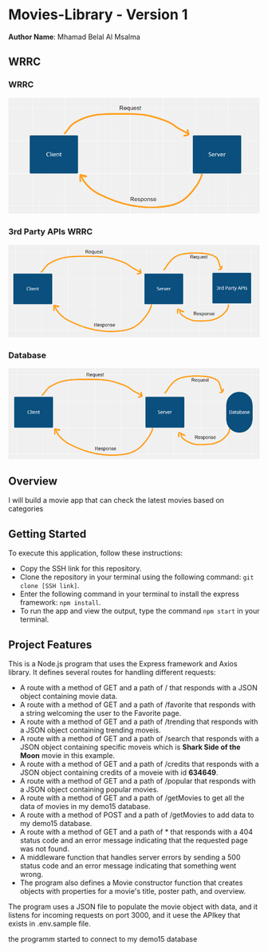 # Movies-Library - Version 1

**Author Name**: Mhamad Belal Al Msalma

## WRRC
### WRRC
![web request response cycle](./assets/WRRC.PNG)
### 3rd Party APIs WRRC
![web request response cycle](./assets/3rd_Party_APIs_WRRC.PNG)
### Database
![web request response cycle](./assets/Database.PNG)

## Overview
I will build a movie app that can check the latest movies based on categories


## Getting Started
To execute this application, follow these instructions:

* Copy the SSH link for this repository.
* Clone the repository in your terminal using the following command: `git clone [SSH link]`.
* Enter the following command in your terminal to install the express framework: `npm install`.
* To run the app and view the output, type the command `npm start` in your terminal.

## Project Features
This is a Node.js program that uses the Express framework and Axios library.
It defines several routes for handling different requests:

* A route with a method of GET and a path of / that responds with a JSON object containing movie data.
* A route with a method of GET and a path of /favorite that responds with a string welcoming the user to the Favorite page.
* A route with a method of GET and a path of /trending that responds with a JSON object containing trending moveis.
* A route with a method of GET and a path of /search that responds with a JSON object containing specific moveis which is **Shark Side of the Moon** movie in this example.
* A route with a method of GET and a path of /credits that responds with a JSON object containing credits of a moveie with id **634649**.
* A route with a method of GET and a path of /popular that responds with a JSON object containing popular movies.
* A route with a method of GET and a path of /getMovies to get all the data of movies in my demo15 database.
* A route with a method of POST and a path of /getMovies to add data to my demo15 database.
* A route with a method of GET and a path of * that responds with a 404 status code and an error message indicating that the requested page was not found.
* A middleware function that handles server errors by sending a 500 status code and an error message indicating that something went wrong.
* The program also defines a Movie constructor function that creates objects with properties for a movie's title, poster path, and overview.


The program uses a JSON file to populate the movie object with data, and it listens for incoming requests on port 3000, and it uese the APIkey that exists in .env.sample file.

the programm started to connect to my demo15 database